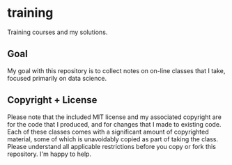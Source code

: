 # training
Training courses and my solutions.

## Goal
My goal with this repository is to collect notes on on-line classes that I take, focused primarily on data science.

## Copyright + License
Please note that the included MIT license and my associated copyright are for the code that I produced, and for changes that I made to existing code.  Each of these classes comes with a significant amount of copyrighted material, some of which is unavoidably copied as part of taking the class.  Please understand all applicable restrictions before you copy or fork this repository.  I'm happy to help.
